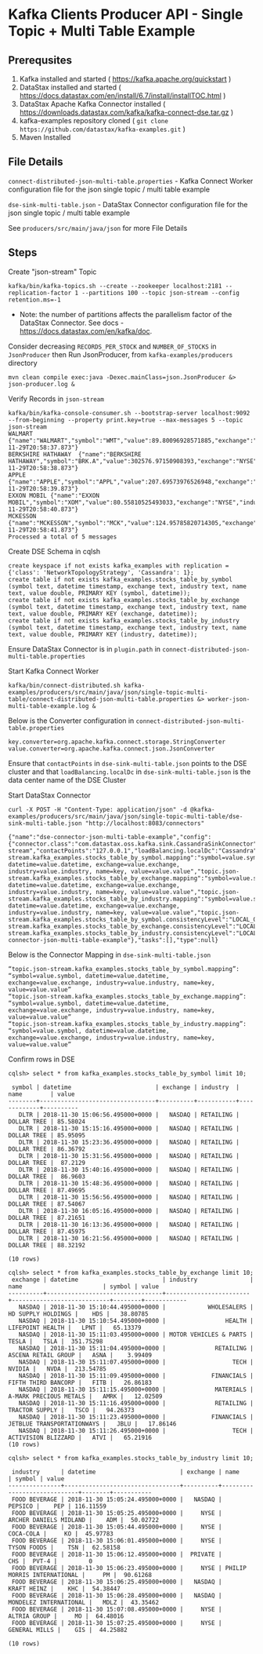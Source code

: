 # Kafka Clients Producer API - Single Topic + Multi Table Example

## Prerequsites
1. Kafka installed and started ( https://kafka.apache.org/quickstart )
2. DataStax installed and started ( https://docs.datastax.com/en/install/6.7/install/installTOC.html )
3. DataStax Apache Kafka Connector installed ( https://downloads.datastax.com/kafka/kafka-connect-dse.tar.gz )
4. kafka-examples repository cloned ( `git clone https://github.com/datastax/kafka-examples.git` )
5. Maven Installed

## File Details

`connect-distributed-json-multi-table.properties` - Kafka Connect Worker configuration file for the json single topic / multi table example

`dse-sink-multi-table.json` - DataStax Connector configuration file for the json single topic / multi table example

See `producers/src/main/java/json` for more File Details

## Steps
Create "json-stream" Topic
```
kafka/bin/kafka-topics.sh --create --zookeeper localhost:2181 --replication-factor 1 --partitions 100 --topic json-stream --config retention.ms=-1
```
* Note: the number of partitions affects the parallelism factor of the DataStax Connector. See docs - https://docs.datastax.com/en/kafka/doc.

Consider decreasing `RECORDS_PER_STOCK` and `NUMBER_OF_STOCKS` in `JsonProducer` then Run JsonProducer, from `kafka-examples/producers` directory
```
mvn clean compile exec:java -Dexec.mainClass=json.JsonProducer &> json-producer.log &
```

Verify Records in `json-stream`
```
kafka/bin/kafka-console-consumer.sh --bootstrap-server localhost:9092 --from-beginning --property print.key=true --max-messages 5 --topic json-stream
WALMART	{"name":"WALMART","symbol":"WMT","value":89.80096928571885,"exchange":"NYSE","industry":"RETAIL","datetime":"2018-11-29T20:58:37.873"}
BERKSHIRE HATHAWAY	{"name":"BERKSHIRE HATHAWAY","symbol":"BRK.A","value":302576.97150908393,"exchange":"NYSE","industry":"FINANCE","datetime":"2018-11-29T20:58:38.873"}
APPLE	{"name":"APPLE","symbol":"APPL","value":207.69573976526948,"exchange":"NASDAQ","industry":"TECH","datetime":"2018-11-29T20:58:39.873"}
EXXON MOBIL	{"name":"EXXON MOBIL","symbol":"XOM","value":80.55810525493033,"exchange":"NYSE","industry":"ENERGY","datetime":"2018-11-29T20:58:40.873"}
MCKESSON	{"name":"MCKESSON","symbol":"MCK","value":124.95785820714305,"exchange":"NYSE","industry":"HEALTH","datetime":"2018-11-29T20:58:41.873"}
Processed a total of 5 messages
```

Create DSE Schema in cqlsh
```
create keyspace if not exists kafka_examples with replication = {'class': 'NetworkTopologyStrategy', 'Cassandra': 1};
create table if not exists kafka_examples.stocks_table_by_symbol (symbol text, datetime timestamp, exchange text, industry text, name text, value double, PRIMARY KEY (symbol, datetime));
create table if not exists kafka_examples.stocks_table_by_exchange (symbol text, datetime timestamp, exchange text, industry text, name text, value double, PRIMARY KEY (exchange, datetime));
create table if not exists kafka_examples.stocks_table_by_industry (symbol text, datetime timestamp, exchange text, industry text, name text, value double, PRIMARY KEY (industry, datetime));
```

Ensure DataStax Connector is in `plugin.path` in `connect-distributed-json-multi-table.properties`

Start Kafka Connect Worker
```
kafka/bin/connect-distributed.sh kafka-examples/producers/src/main/java/json/single-topic-multi-table/connect-distributed-json-multi-table.properties &> worker-json-multi-table-example.log &
```

Below is the Converter configuration in `connect-distributed-json-multi-table.properties`
```
key.converter=org.apache.kafka.connect.storage.StringConverter
value.converter=org.apache.kafka.connect.json.JsonConverter
```

Ensure that `contactPoints` in `dse-sink-multi-table.json` points to the DSE cluster and that `loadBalancing.localDc` in `dse-sink-multi-table.json` is the data center name of the DSE Cluster

Start DataStax Connector
```
curl -X POST -H "Content-Type: application/json" -d @kafka-examples/producers/src/main/java/json/single-topic-multi-table/dse-sink-multi-table.json "http://localhost:8083/connectors"
```
```
{"name":"dse-connector-json-multi-table-example","config":{"connector.class":"com.datastax.oss.kafka.sink.CassandraSinkConnector","tasks.max":"10","topics":"json-stream","contactPoints":"127.0.0.1","loadBalancing.localDc":"Cassandra","topic.json-stream.kafka_examples.stocks_table_by_symbol.mapping":"symbol=value.symbol, datetime=value.datetime, exchange=value.exchange, industry=value.industry, name=key, value=value.value","topic.json-stream.kafka_examples.stocks_table_by_exchange.mapping":"symbol=value.symbol, datetime=value.datetime, exchange=value.exchange, industry=value.industry, name=key, value=value.value","topic.json-stream.kafka_examples.stocks_table_by_industry.mapping":"symbol=value.symbol, datetime=value.datetime, exchange=value.exchange, industry=value.industry, name=key, value=value.value","topic.json-stream.kafka_examples.stocks_table_by_symbol.consistencyLevel":"LOCAL_QUORUM","topic.json-stream.kafka_examples.stocks_table_by_exchange.consistencyLevel":"LOCAL_QUORUM","topic.json-stream.kafka_examples.stocks_table_by_industry.consistencyLevel":"LOCAL_QUORUM","name":"dse-connector-json-multi-table-example"},"tasks":[],"type":null}
```

Below is the Connector Mapping in `dse-sink-multi-table.json`
```
“topic.json-stream.kafka_examples.stocks_table_by_symbol.mapping”: “symbol=value.symbol, datetime=value.datetime, exchange=value.exchange, industry=value.industry, name=key, value=value.value”
“topic.json-stream.kafka_examples.stocks_table_by_exchange.mapping”: “symbol=value.symbol, datetime=value.datetime, exchange=value.exchange, industry=value.industry, name=key, value=value.value”
“topic.json-stream.kafka_examples.stocks_table_by_industry.mapping”: “symbol=value.symbol, datetime=value.datetime, exchange=value.exchange, industry=value.industry, name=key, value=value.value”
```

Confirm rows in DSE
```
cqlsh> select * from kafka_examples.stocks_table_by_symbol limit 10;

 symbol | datetime                        | exchange | industry  | name        | value
--------+---------------------------------+----------+-----------+-------------+----------
   DLTR | 2018-11-30 15:06:56.495000+0000 |   NASDAQ | RETAILING | DOLLAR TREE | 85.58024
   DLTR | 2018-11-30 15:15:16.495000+0000 |   NASDAQ | RETAILING | DOLLAR TREE | 85.95095
   DLTR | 2018-11-30 15:23:36.495000+0000 |   NASDAQ | RETAILING | DOLLAR TREE | 86.36792
   DLTR | 2018-11-30 15:31:56.495000+0000 |   NASDAQ | RETAILING | DOLLAR TREE |  87.2129
   DLTR | 2018-11-30 15:40:16.495000+0000 |   NASDAQ | RETAILING | DOLLAR TREE |  86.9603
   DLTR | 2018-11-30 15:48:36.495000+0000 |   NASDAQ | RETAILING | DOLLAR TREE | 87.49695
   DLTR | 2018-11-30 15:56:56.495000+0000 |   NASDAQ | RETAILING | DOLLAR TREE | 87.54067
   DLTR | 2018-11-30 16:05:16.495000+0000 |   NASDAQ | RETAILING | DOLLAR TREE | 87.21651
   DLTR | 2018-11-30 16:13:36.495000+0000 |   NASDAQ | RETAILING | DOLLAR TREE | 87.45975
   DLTR | 2018-11-30 16:21:56.495000+0000 |   NASDAQ | RETAILING | DOLLAR TREE | 88.32192

(10 rows)
```
```
cqlsh> select * from kafka_examples.stocks_table_by_exchange limit 10;
 exchange | datetime                        | industry               | name                       | symbol | value
----------+---------------------------------+------------------------+----------------------------+--------+------------
   NASDAQ | 2018-11-30 15:10:44.495000+0000 |            WHOLESALERS |         HD SUPPLY HOLDINGS |    HDS |   38.80785
   NASDAQ | 2018-11-30 15:10:54.495000+0000 |                 HEALTH |           LIFEPOINT HEALTH |   LPNT |   65.13379
   NASDAQ | 2018-11-30 15:11:03.495000+0000 | MOTOR VEHICLES & PARTS |                      TESLA |   TSLA |  351.75298
   NASDAQ | 2018-11-30 15:11:04.495000+0000 |              RETAILING |        ASCENA RETAIL GROUP |   ASNA |    3.99409
   NASDAQ | 2018-11-30 15:11:07.495000+0000 |                   TECH |                     NVIDIA |   NVDA |  213.54785
   NASDAQ | 2018-11-30 15:11:09.495000+0000 |             FINANCIALS |        FIFTH THIRD BANCORP |   FITB |   26.86183
   NASDAQ | 2018-11-30 15:11:15.495000+0000 |              MATERIALS |     A-MARK PRECIOUS METALS |   AMRK |   12.02509
   NASDAQ | 2018-11-30 15:11:16.495000+0000 |              RETAILING |             TRACTOR SUPPLY |   TSCO |   94.26373
   NASDAQ | 2018-11-30 15:11:23.495000+0000 |             FINANCIALS | JETBLUE TRANSPORTATIONWAYS |   JBLU |   17.86146
   NASDAQ | 2018-11-30 15:11:26.495000+0000 |                   TECH |        ACTIVISION BLIZZARD |   ATVI |   65.21916
(10 rows)
```
```
cqlsh> select * from kafka_examples.stocks_table_by_industry limit 10;

 industry      | datetime                        | exchange | name                        | symbol | value
---------------+---------------------------------+----------+-----------------------------+--------+-----------
 FOOD BEVERAGE | 2018-11-30 15:05:24.495000+0000 |   NASDAQ |                     PEPSICO |    PEP | 116.11559
 FOOD BEVERAGE | 2018-11-30 15:05:25.495000+0000 |     NYSE |      ARCHER DANIELS MIDLAND |    ADM |  50.02722
 FOOD BEVERAGE | 2018-11-30 15:05:44.495000+0000 |     NYSE |                   COCA-COLA |     KO |  45.97783
 FOOD BEVERAGE | 2018-11-30 15:06:01.495000+0000 |     NYSE |                 TYSON FOODS |    TSN |  62.58158
 FOOD BEVERAGE | 2018-11-30 15:06:12.495000+0000 |  PRIVATE |                         CHS |  PVT-4 |         0
 FOOD BEVERAGE | 2018-11-30 15:06:23.495000+0000 |     NYSE | PHILIP MORRIS INTERNATIONAL |     PM |  90.61268
 FOOD BEVERAGE | 2018-11-30 15:06:25.495000+0000 |   NASDAQ |                 KRAFT HEINZ |    KHC |  54.38447
 FOOD BEVERAGE | 2018-11-30 15:06:28.495000+0000 |   NASDAQ |      MONDELEZ INTERNATIONAL |   MDLZ |  43.35462
 FOOD BEVERAGE | 2018-11-30 15:07:08.495000+0000 |     NYSE |                ALTRIA GROUP |     MO |  64.48016
 FOOD BEVERAGE | 2018-11-30 15:07:25.495000+0000 |     NYSE |               GENERAL MILLS |    GIS |  44.25882

(10 rows)
```
